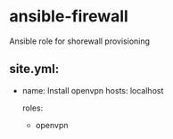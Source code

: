 # ansible-firewall
Ansible role for shorewall provisioning

site.yml:
---
- name: Install openvpn
  hosts: localhost

  roles:
    - openvpn
